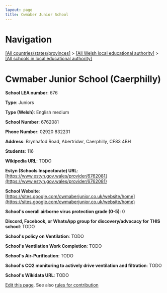 ```yaml
---
layout: page
title: Cwmaber Junior School
---
```

# Navigation

[[All countries/states/provinces]](../../..) > [[All Welsh local educational authority]](../..) > [[All schools in local educational authority]](..)

# Cwmaber Junior School (Caerphilly)

**School LEA number**: 676

**Type**: Juniors

**Type (Welsh)**: English medium

**School Number**: 6762081

**Phone Number**: 02920 832231

**Address**: Brynhafod Road, Abertridwr, Caerphilly, CF83 4BH

**Students**: 116

**Wikipedia URL**: TODO

**Estyn (Schools Inspectorate) URL**: [https://www.estyn.gov.wales/provider/6762081](https://www.estyn.gov.wales/provider/6762081)

**School Website**: [https://sites.google.com/cwmaberjunior.co.uk/website/home](https://sites.google.com/cwmaberjunior.co.uk/website/home)

**School's overall airborne virus protection grade (0-5)**: 0

**Discord, Facebook, or WhatsApp group for discovery/advocacy for THIS school**: TODO

**School's policy on Ventilation**: TODO

**School's Ventilation Work Completion**: TODO

**School's Air-Purification**: TODO

**School's CO2 monitoring to actively drive ventilation and filtration**: TODO

**School's Wikidata URL**: TODO




[Edit this page](https://github.com/VentilationProject/Wales/edit/prif/./Caerphilly/Cwmaber_Junior_School.md). See also [rules for contribution](../../../contribution-rules/)
